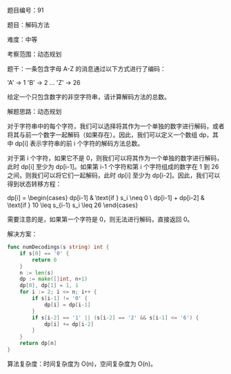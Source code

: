 题目编号：91

题目：解码方法

难度：中等

考察范围：动态规划

题干：一条包含字母 A-Z 的消息通过以下方式进行了编码：

'A' -> 1
'B' -> 2
...
'Z' -> 26

给定一个只包含数字的非空字符串，请计算解码方法的总数。

解题思路：动态规划

对于字符串中的每个字符，我们可以选择将其作为一个单独的数字进行解码，或者将其与前一个数字一起解码（如果存在）。因此，我们可以定义一个数组 dp，其中 dp[i] 表示字符串的前 i 个字符的解码方法总数。

对于第 i 个字符，如果它不是 0，则我们可以将其作为一个单独的数字进行解码，此时 dp[i] 至少为 dp[i-1]。如果第 i-1 个字符和第 i 个字符组成的数字在 1 到 26 之间，则我们可以将它们一起解码，此时 dp[i] 至少为 dp[i-2]。因此，我们可以得到状态转移方程：


dp[i] = \begin{cases}
dp[i-1] & \text{if } s_i \neq 0 \\
dp[i-1] + dp[i-2] & \text{if } 10 \leq s_{i-1} s_i \leq 26
\end{cases}


需要注意的是，如果第一个字符是 0，则无法进行解码，直接返回 0。

解决方案：

```go
func numDecodings(s string) int {
    if s[0] == '0' {
        return 0
    }
    n := len(s)
    dp := make([]int, n+1)
    dp[0], dp[1] = 1, 1
    for i := 2; i <= n; i++ {
        if s[i-1] != '0' {
            dp[i] = dp[i-1]
        }
        if s[i-2] == '1' || (s[i-2] == '2' && s[i-1] <= '6') {
            dp[i] += dp[i-2]
        }
    }
    return dp[n]
}
```

算法复杂度：时间复杂度为 O(n)，空间复杂度为 O(n)。